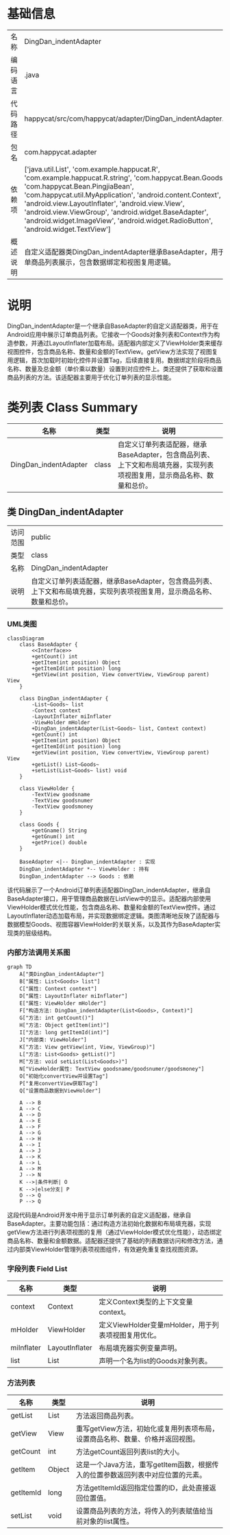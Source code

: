 # 基础信息

|      |      |
|------|------|
| 名称 | DingDan_indentAdapter |
| 编码语言 | .java |
| 代码路径 | happycat/src/com/happycat/adapter/DingDan_indentAdapter.java |
| 包名 | com.happycat.adapter |
| 依赖项 | ['java.util.List', 'com.example.happucat.R', 'com.example.happucat.R.string', 'com.happycat.Bean.Goods', 'com.happycat.Bean.PingjiaBean', 'com.happycat.util.MyApplication', 'android.content.Context', 'android.view.LayoutInflater', 'android.view.View', 'android.view.ViewGroup', 'android.widget.BaseAdapter', 'android.widget.ImageView', 'android.widget.RadioButton', 'android.widget.TextView'] |
| 概述说明 | 自定义适配器类DingDan_indentAdapter继承BaseAdapter，用于订单商品列表展示，包含数据绑定和视图复用逻辑。 |

# 说明

DingDan_indentAdapter是一个继承自BaseAdapter的自定义适配器类，用于在Android应用中展示订单商品列表。它接收一个Goods对象列表和Context作为构造参数，并通过LayoutInflater加载布局。适配器内部定义了ViewHolder类来缓存视图控件，包含商品名称、数量和金额的TextView。getView方法实现了视图复用逻辑，首次加载时初始化控件并设置Tag，后续直接复用。数据绑定阶段将商品名称、数量及总金额（单价乘以数量）设置到对应控件上。类还提供了获取和设置商品列表的方法。该适配器主要用于优化订单列表的显示性能。

# 类列表 Class Summary

| 名称   | 类型  | 说明 |
|-------|------|-------------|
| DingDan_indentAdapter | class | 自定义订单列表适配器，继承BaseAdapter，包含商品列表、上下文和布局填充器，实现列表项视图复用，显示商品名称、数量和总价。 |



## 类 DingDan_indentAdapter

|      |      |
|------|------|
| 访问范围 | public |
| 类型 | class |
| 名称 | DingDan_indentAdapter |
| 说明 | 自定义订单列表适配器，继承BaseAdapter，包含商品列表、上下文和布局填充器，实现列表项视图复用，显示商品名称、数量和总价。 |


### UML类图

```mermaid
classDiagram
    class BaseAdapter {
        <<Interface>>
        +getCount() int
        +getItem(int position) Object
        +getItemId(int position) long
        +getView(int position, View convertView, ViewGroup parent) View
    }

    class DingDan_indentAdapter {
        -List~Goods~ list
        -Context context
        -LayoutInflater miInflater
        -ViewHolder mHolder
        +DingDan_indentAdapter(List~Goods~ list, Context context)
        +getCount() int
        +getItem(int position) Object
        +getItemId(int position) long
        +getView(int position, View convertView, ViewGroup parent) View
        +getList() List~Goods~
        +setList(List~Goods~ list) void
    }

    class ViewHolder {
        -TextView goodsname
        -TextView goodsnumer
        -TextView goodsmoney
    }

    class Goods {
        +getGname() String
        +getGnum() int
        +getPrice() double
    }

    BaseAdapter <|-- DingDan_indentAdapter : 实现
    DingDan_indentAdapter *-- ViewHolder : 持有
    DingDan_indentAdapter --> Goods : 依赖
```

该代码展示了一个Android订单列表适配器DingDan_indentAdapter，继承自BaseAdapter接口，用于管理商品数据在ListView中的显示。适配器内部使用ViewHolder模式优化性能，包含商品名称、数量和金额的TextView控件。通过LayoutInflater动态加载布局，并实现数据绑定逻辑。类图清晰地反映了适配器与数据模型Goods、视图容器ViewHolder的关联关系，以及其作为BaseAdapter实现类的层级结构。


### 内部方法调用关系图

```mermaid
graph TD
    A["类DingDan_indentAdapter"]
    B["属性: List<Goods> list"]
    C["属性: Context context"]
    D["属性: LayoutInflater miInflater"]
    E["属性: ViewHolder mHolder"]
    F["构造方法: DingDan_indentAdapter(List<Goods>, Context)"]
    G["方法: int getCount()"]
    H["方法: Object getItem(int)"]
    I["方法: long getItemId(int)"]
    J["内部类: ViewHolder"]
    K["方法: View getView(int, View, ViewGroup)"]
    L["方法: List<Goods> getList()"]
    M["方法: void setList(List<Goods>)"]
    N["ViewHolder属性: TextView goodsname/goodsnumer/goodsmoney"]
    O["初始化convertView并设置Tag"]
    P["复用convertView获取Tag"]
    Q["设置商品数据到ViewHolder"]

    A --> B
    A --> C
    A --> D
    A --> E
    A --> F
    A --> G
    A --> H
    A --> I
    A --> J
    A --> K
    A --> L
    A --> M
    J --> N
    K -->|条件判断| O
    K -->|else分支| P
    O --> Q
    P --> Q
```

这段代码是Android开发中用于显示订单列表的自定义适配器，继承自BaseAdapter。主要功能包括：通过构造方法初始化数据和布局填充器，实现getView方法进行列表项视图的复用（通过ViewHolder模式优化性能），动态绑定商品名称、数量和金额数据。适配器还提供了基础的列表数据访问和修改方法，通过内部类ViewHolder管理列表项视图组件，有效避免重复查找视图资源。

### 字段列表 Field List

| 名称  | 类型  | 说明 |
|-------|-------|------|
| context | Context | 定义Context类型的上下文变量context。 |
| mHolder | ViewHolder | 定义ViewHolder变量mHolder，用于列表项视图复用优化。 |
| miInflater | LayoutInflater | 布局填充器实例变量声明。 |
| list | List<Goods> | 声明一个名为list的Goods对象列表。 |

### 方法列表

| 名称  | 类型  | 说明 |
|-------|-------|------|
| getList | List<Goods> | 方法返回商品列表。 |
| getView | View | 重写getView方法，初始化或复用列表项布局，设置商品名称、数量、价格并返回视图。 |
| getCount | int | 方法getCount返回列表list的大小。 |
| getItem | Object | 这是一个Java方法，重写getItem函数，根据传入的位置参数返回列表中对应位置的元素。 |
| getItemId | long | 方法getItemId返回指定位置的ID，此处直接返回位置值。 |
| setList | void | 设置商品列表的方法，将传入的列表赋值给当前对象的list属性。 |





